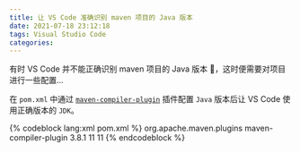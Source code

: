 ```yaml
---
title: 让 VS Code 准确识别 maven 项目的 Java 版本
date: 2021-07-18 23:12:18
tags: Visual Studio Code
categories:
---
```


有时 VS Code 并不能正确识别 maven 项目的 Java 版本 🤔，这时便需要对项目进行一些配置...

<!--more-->

在 `pom.xml` 中通过 [`maven-compiler-plugin`](http://maven.apache.org/plugins/maven-compiler-plugin/examples/set-compiler-source-and-target.html) 插件配置 `Java` 版本后让 VS Code 使用正确版本的 `JDK`。


{% codeblock lang:xml pom.xml %}
<plugin>
	<groupId>org.apache.maven.plugins</groupId>
	<artifactId>maven-compiler-plugin</artifactId>
	<version>3.8.1</version>
	<configuration>
		<source>11</source>
		<target>11</target>
	</configuration>
</plugin>
{% endcodeblock %}